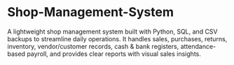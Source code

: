 # Shop-Management-System
A lightweight shop management system built with Python, SQL, and CSV backups to streamline daily operations. It handles sales, purchases, returns, inventory, vendor/customer records, cash &amp; bank registers, attendance-based payroll, and provides clear reports with visual sales insights.
